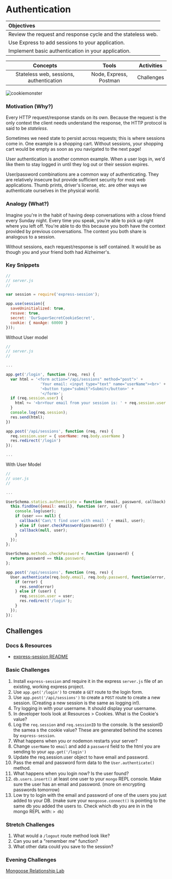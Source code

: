 # Authentication

| Objectives |
| :--- |
| Review the request and response cycle and the stateless web. |
| Use Express to add sessions to your application. |
| Implement basic authentication in your application. |

| Concepts | Tools | Activities |
| :---: | :---: | :---: |
| Stateless web, sessions, authentication | Node, Express, Postman | Challenges |

![cookiemonster](http://media0.giphy.com/media/EKUvB9uFnm2Xe/giphy.gif)

### Motivation (Why?)

Every HTTP request/response stands on its own. Because the request is the only context the client needs understand the response, the HTTP protocol is said to be *stateless*.

Sometimes we need state to persist across requests; this is where sessions come in. One example is a shopping cart. Without sessions, your shopping cart would be empty as soon as you navigated to the next page!

User authentication is another common example. When a user logs in, we'd like them to stay logged in until they log out or their session expires.

User/password combinations are a common way of authenticating. They are relatively insecure but provide sufficient security for most web applications. Thumb prints, driver's license, etc. are other ways we authenticate ourselves in the physical world.

### Analogy (What?)

Imagine you're in the habit of having deep conversations with a close friend every Sunday night. Every time you speak, you're able to pick up right where you left off. You're able to do this because you both have the context provided by previous conversations. The context you both share is analogous to a session.

Without sessions, each request/response is self contained. It would be as though you and your friend both had Alzheimer's.

### Key Snippets

```js
//
// server.js
//

var session = require('express-session');

app.use(session({
  saveUninitialized: true,
  resave: true,
  secret: 'OurSuperSecretCookieSecret',
  cookie: { maxAge: 60000 }
}));
```

Without User model

```js
//
// server.js
//

...

app.get('/login', function (req, res) {
  var html = '<form action="/api/sessions" method="post">' +
               'Your email: <input type="text" name="userName"><br>' +
               '<button type="submit">Submit</button>' +
               '</form>';
  if (req.session.user) {
    html += '<br>Your email from your session is: ' + req.session.user.email;
  }
  console.log(req.session);
  res.send(html);
})

app.post('/api/sessions', function (req, res) {
  req.session.user = { userName: req.body.userName }
  res.redirect('/login')
});

...

```

With User Model

```js
//
// user.js
//

...

UserSchema.statics.authenticate = function (email, password, callback) {
  this.findOne({email: email}, function (err, user) {
    console.log(user);
    if (user === null) {
      callback('Can\'t find user with email ' + email, user);
    } else if (user.checkPassword(password)) {
      callback(null, user);
    }
  });
};

UserSchema.methods.checkPassword = function (password) {
  return password == this.password;
};
```

```js
app.post('/api/sessions', function (req, res) {
  User.authenticate(req.body.email, req.body.password, function(error, user) {
    if (error) {
      res.send(error)
    } else if (user) {
      req.session.user = user;
      res.redirect('/login');
    }
  });
});
```

## Challenges

### Docs & Resources

* [express-session README](https://github.com/expressjs/session)

### Basic Challenges

1. Install ```express-session``` and require it in the express ```server.js``` file of an existing, working express project.
2. Use ```app.get('/login')``` to create a ```GET``` route to the login form.
3. Use ```app.post('/api/sessions')``` to create a ```POST``` route to create a new session. (Creating a new session is the same as logging in!).
4. Try logging in with your username. It should display your username.
5. In developer tools look at Resources > Cookies. What is the Cookie's value?
6. Log the ```req.session``` and ```req.sessionID``` to the console. Is the sessionID the samea s the cookie value? These are generated behind the scenes by ```express-session```.
5. What happens when you or nodemon restarts your server?
6. Change ```userName``` to ```email``` and add a ```password``` field to the html you are sending to your ```app.get('/login')```
7. Update the req.session.user object to have email and password.
8. Pass the email and password form data to the ```User.authenticate()``` method.
7. What happens when you login now? Is the user found?
8. ```db.users.insert()``` at least one user to your ```mongo``` REPL console. Make sure the user has an email and password. (more on encrypting passwords tomorrow)
9. Low try to login with the email and password of one of the users you just added to your DB. (make sure your ```mongoose.connect()``` is pointing to the same db you added the users to. Check which db you are in in the mongo REPL with: ```> db```)

### Stretch Challenges

1. What would a ```/logout``` route method look like?
2. Can you set a "remember me" function?
3. What other data could you save to the session?

### Evening Challenges

[Mongoose Relationship Lab](https://github.com/sf-wdi-19-20/modules/tree/master/w4_d2_3_relationship_lab)
